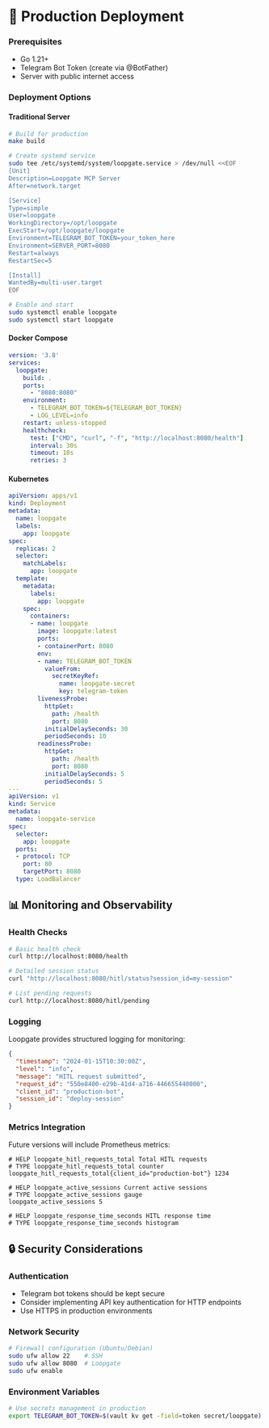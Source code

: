 # 🚀 Production Deployment

### Prerequisites
- Go 1.21+
- Telegram Bot Token (create via @BotFather)
- Server with public internet access

### Deployment Options

#### Traditional Server
```bash
# Build for production
make build

# Create systemd service
sudo tee /etc/systemd/system/loopgate.service > /dev/null <<EOF
[Unit]
Description=Loopgate MCP Server
After=network.target

[Service]
Type=simple
User=loopgate
WorkingDirectory=/opt/loopgate
ExecStart=/opt/loopgate/loopgate
Environment=TELEGRAM_BOT_TOKEN=your_token_here
Environment=SERVER_PORT=8080
Restart=always
RestartSec=5

[Install]
WantedBy=multi-user.target
EOF

# Enable and start
sudo systemctl enable loopgate
sudo systemctl start loopgate
```

#### Docker Compose
```yaml
version: '3.8'
services:
  loopgate:
    build: .
    ports:
      - "8080:8080"
    environment:
      - TELEGRAM_BOT_TOKEN=${TELEGRAM_BOT_TOKEN}
      - LOG_LEVEL=info
    restart: unless-stopped
    healthcheck:
      test: ["CMD", "curl", "-f", "http://localhost:8080/health"]
      interval: 30s
      timeout: 10s
      retries: 3
```

#### Kubernetes
```yaml
apiVersion: apps/v1
kind: Deployment
metadata:
  name: loopgate
  labels:
    app: loopgate
spec:
  replicas: 2
  selector:
    matchLabels:
      app: loopgate
  template:
    metadata:
      labels:
        app: loopgate
    spec:
      containers:
      - name: loopgate
        image: loopgate:latest
        ports:
        - containerPort: 8080
        env:
        - name: TELEGRAM_BOT_TOKEN
          valueFrom:
            secretKeyRef:
              name: loopgate-secret
              key: telegram-token
        livenessProbe:
          httpGet:
            path: /health
            port: 8080
          initialDelaySeconds: 30
          periodSeconds: 10
        readinessProbe:
          httpGet:
            path: /health
            port: 8080
          initialDelaySeconds: 5
          periodSeconds: 5
---
apiVersion: v1
kind: Service
metadata:
  name: loopgate-service
spec:
  selector:
    app: loopgate
  ports:
  - protocol: TCP
    port: 80
    targetPort: 8080
  type: LoadBalancer
```

## 📊 Monitoring and Observability

### Health Checks
```bash
# Basic health check
curl http://localhost:8080/health

# Detailed session status
curl "http://localhost:8080/hitl/status?session_id=my-session"

# List pending requests
curl http://localhost:8080/hitl/pending
```

### Logging
Loopgate provides structured logging for monitoring:

```json
{
  "timestamp": "2024-01-15T10:30:00Z",
  "level": "info",
  "message": "HITL request submitted",
  "request_id": "550e8400-e29b-41d4-a716-446655440000",
  "client_id": "production-bot",
  "session_id": "deploy-session"
}
```

### Metrics Integration
Future versions will include Prometheus metrics:

```
# HELP loopgate_hitl_requests_total Total HITL requests
# TYPE loopgate_hitl_requests_total counter
loopgate_hitl_requests_total{client_id="production-bot"} 1234

# HELP loopgate_active_sessions Current active sessions  
# TYPE loopgate_active_sessions gauge
loopgate_active_sessions 5

# HELP loopgate_response_time_seconds HITL response time
# TYPE loopgate_response_time_seconds histogram
```

## 🔒 Security Considerations

### Authentication
- Telegram bot tokens should be kept secure
- Consider implementing API key authentication for HTTP endpoints
- Use HTTPS in production environments

### Network Security
```bash
# Firewall configuration (Ubuntu/Debian)
sudo ufw allow 22    # SSH
sudo ufw allow 8080  # Loopgate
sudo ufw enable
```

### Environment Variables
```bash
# Use secrets management in production
export TELEGRAM_BOT_TOKEN=$(vault kv get -field=token secret/loopgate)
```